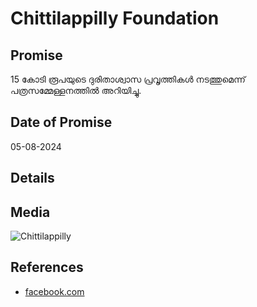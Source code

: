 # Chittilappilly Foundation

## Promise

15 കോടി രൂപയുടെ  ദുരിതാശ്വാസ പ്രവൃത്തികൾ നടത്തുമെന്ന് പത്രസമ്മേള്ളനത്തിൽ അറിയിച്ചു.

## Date of Promise

05-08-2024

## Details


## Media

![Chittilappilly](https://web.archive.org/web/20240811151421if_/https://scontent.fcok6-1.fna.fbcdn.net/v/t39.30808-6/454206137_7962695203816148_7235853939692537030_n.jpg?_nc_cat=109&ccb=1-7&_nc_sid=127cfc&_nc_ohc=ea7X32AWTlwQ7kNvgGuplU4&_nc_ht=scontent.fcok6-1.fna&oh=00_AYCUaFY26jzYMhKSvGUo1MCLYDOQ6-OWHtZHPg-0EY-DPA&oe=66BEB8A4)

## References

- [facebook.com](https://www.facebook.com/story.php?story_fbid=1048050133334280&id=100043879101641&mibextid=qi2Omg&rdid=mkoxDSvQpXykfHPQ)

